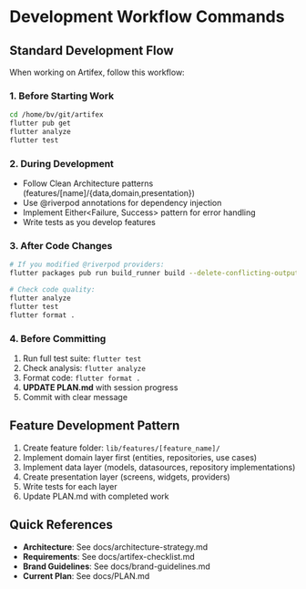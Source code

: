 # Development Workflow Commands

## Standard Development Flow
When working on Artifex, follow this workflow:

### 1. Before Starting Work
```bash
cd /home/bv/git/artifex
flutter pub get
flutter analyze
flutter test
```

### 2. During Development
- Follow Clean Architecture patterns (features/[name]/{data,domain,presentation})
- Use @riverpod annotations for dependency injection
- Implement Either<Failure, Success> pattern for error handling
- Write tests as you develop features

### 3. After Code Changes
```bash
# If you modified @riverpod providers:
flutter packages pub run build_runner build --delete-conflicting-outputs

# Check code quality:
flutter analyze
flutter test
flutter format .
```

### 4. Before Committing
1. Run full test suite: `flutter test`
2. Check analysis: `flutter analyze`
3. Format code: `flutter format .`
4. **UPDATE PLAN.md** with session progress
5. Commit with clear message

## Feature Development Pattern
1. Create feature folder: `lib/features/[feature_name]/`
2. Implement domain layer first (entities, repositories, use cases)
3. Implement data layer (models, datasources, repository implementations)
4. Create presentation layer (screens, widgets, providers)
5. Write tests for each layer
6. Update PLAN.md with completed work

## Quick References
- **Architecture**: See docs/architecture-strategy.md
- **Requirements**: See docs/artifex-checklist.md
- **Brand Guidelines**: See docs/brand-guidelines.md
- **Current Plan**: See docs/PLAN.md